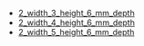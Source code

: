 * [2_width_3_height_6_mm_depth](2_width_3_height_6_mm_depth)
* [2_width_4_height_6_mm_depth](2_width_4_height_6_mm_depth)
* [2_width_5_height_6_mm_depth](2_width_5_height_6_mm_depth)
